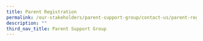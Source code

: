 ```yaml
---
title: Parent Registration
permalink: /our-stakeholders/parent-support-group/contact-us/parent-registration/
description: ""
third_nav_title: Parent Support Group
---
```

